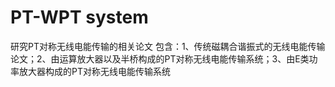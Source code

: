 # PT-WPT system
研究PT对称无线电能传输的相关论文
包含：1、传统磁耦合谐振式的无线电能传输论文；2、由运算放大器以及半桥构成的PT对称无线电能传输系统；3、由E类功率放大器构成的PT对称无线电能传输系统
